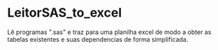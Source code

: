 # LeitorSAS_to_excel
Lê programas ".sas" e traz para uma planilha excel de modo a obter as tabelas existentes e suas dependencias de forma simplificada.
